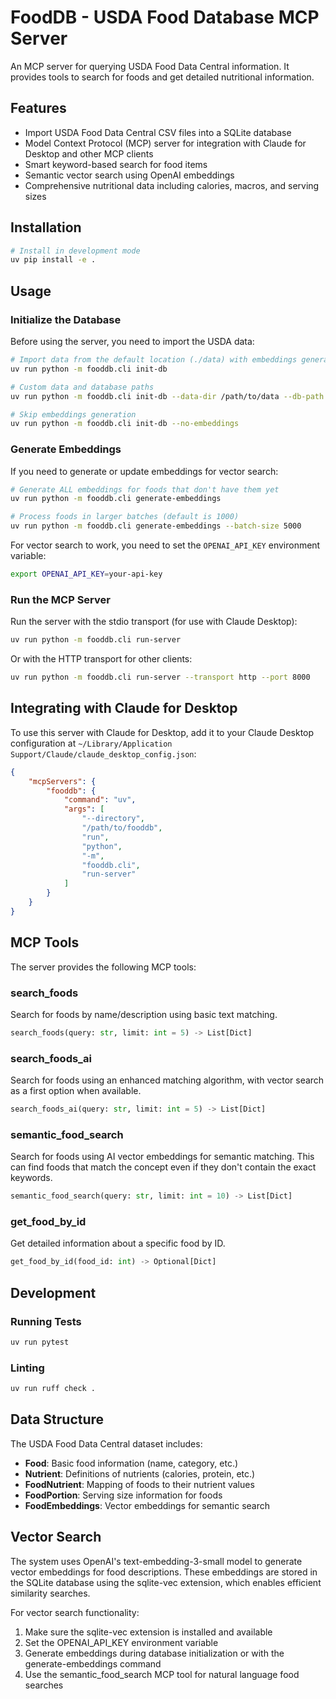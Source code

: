 # FoodDB - USDA Food Database MCP Server

An MCP server for querying USDA Food Data Central information. It provides tools to search for foods and get detailed nutritional information.

## Features

- Import USDA Food Data Central CSV files into a SQLite database
- Model Context Protocol (MCP) server for integration with Claude for Desktop and other MCP clients
- Smart keyword-based search for food items
- Semantic vector search using OpenAI embeddings
- Comprehensive nutritional data including calories, macros, and serving sizes

## Installation

```bash
# Install in development mode
uv pip install -e .
```

## Usage

### Initialize the Database

Before using the server, you need to import the USDA data:

```bash
# Import data from the default location (./data) with embeddings generation
uv run python -m fooddb.cli init-db

# Custom data and database paths
uv run python -m fooddb.cli init-db --data-dir /path/to/data --db-path sqlite:///custom.sqlite

# Skip embeddings generation
uv run python -m fooddb.cli init-db --no-embeddings
```

### Generate Embeddings

If you need to generate or update embeddings for vector search:

```bash
# Generate ALL embeddings for foods that don't have them yet
uv run python -m fooddb.cli generate-embeddings

# Process foods in larger batches (default is 1000)
uv run python -m fooddb.cli generate-embeddings --batch-size 5000
```

For vector search to work, you need to set the `OPENAI_API_KEY` environment variable:

```bash
export OPENAI_API_KEY=your-api-key
```

### Run the MCP Server

Run the server with the stdio transport (for use with Claude Desktop):

```bash
uv run python -m fooddb.cli run-server
```

Or with the HTTP transport for other clients:

```bash
uv run python -m fooddb.cli run-server --transport http --port 8000
```

## Integrating with Claude for Desktop

To use this server with Claude for Desktop, add it to your Claude Desktop configuration at `~/Library/Application Support/Claude/claude_desktop_config.json`:

```json
{
    "mcpServers": {
        "fooddb": {
            "command": "uv",
            "args": [
                "--directory",
                "/path/to/fooddb",
                "run",
                "python",
                "-m",
                "fooddb.cli",
                "run-server"
            ]
        }
    }
}
```

## MCP Tools

The server provides the following MCP tools:

### search_foods

Search for foods by name/description using basic text matching.

```python
search_foods(query: str, limit: int = 5) -> List[Dict]
```

### search_foods_ai

Search for foods using an enhanced matching algorithm, with vector search as a first option when available.

```python
search_foods_ai(query: str, limit: int = 5) -> List[Dict]
```

### semantic_food_search

Search for foods using AI vector embeddings for semantic matching. This can find foods that match the concept even if they don't contain the exact keywords.

```python
semantic_food_search(query: str, limit: int = 10) -> List[Dict]
```

### get_food_by_id

Get detailed information about a specific food by ID.

```python
get_food_by_id(food_id: int) -> Optional[Dict]
```

## Development

### Running Tests

```bash
uv run pytest
```

### Linting

```bash
uv run ruff check .
```

## Data Structure

The USDA Food Data Central dataset includes:

- **Food**: Basic food information (name, category, etc.)
- **Nutrient**: Definitions of nutrients (calories, protein, etc.)
- **FoodNutrient**: Mapping of foods to their nutrient values
- **FoodPortion**: Serving size information for foods
- **FoodEmbeddings**: Vector embeddings for semantic search

## Vector Search

The system uses OpenAI's text-embedding-3-small model to generate vector embeddings for food descriptions. These embeddings are stored in the SQLite database using the sqlite-vec extension, which enables efficient similarity searches.

For vector search functionality:

1. Make sure the sqlite-vec extension is installed and available
2. Set the OPENAI_API_KEY environment variable
3. Generate embeddings during database initialization or with the generate-embeddings command
4. Use the semantic_food_search MCP tool for natural language food searches